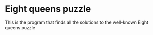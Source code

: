 # Eight queens puzzle
This is the program that finds all the solutions to the well-known Eight queens puzzle
